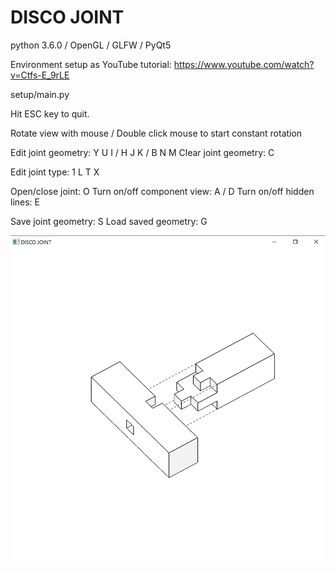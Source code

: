 # DISCO JOINT

python 3.6.0 / OpenGL / GLFW / PyQt5

Environment setup as YouTube tutorial: https://www.youtube.com/watch?v=Ctfs-E_9rLE

setup/main.py

Hit ESC key to quit.

Rotate view with mouse / Double click mouse to start constant rotation

Edit joint geometry: Y U I / H J K / B N M
Clear joint geometry: C

Edit joint type: 1 L T X

Open/close joint: O
Turn on/off component view: A / D
Turn on/off hidden lines: E

Save joint geometry: S
Load saved geometry: G

![disco_joint_interface.py screenshot](Screenshot.JPG)
